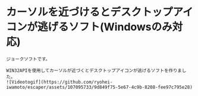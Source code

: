# カーソルを近づけるとデスクトップアイコンが逃げるソフト(Windowsのみ対応)
    
    ジョークソフトです。
    
    WIN32APIを使用してカーソルが近づくとデスクトップアイコンが逃げるソフトを作りました。
    ![Videotogif](https://github.com/ryohei-iwamoto/escaper/assets/107095733/9d849f75-5e67-4c9b-8208-fee97c795e28)
